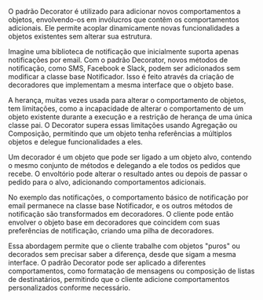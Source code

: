 
O padrão Decorator é utilizado para adicionar novos comportamentos a objetos, envolvendo-os em invólucros que contêm os comportamentos adicionais. Ele permite acoplar dinamicamente novas funcionalidades a objetos existentes sem alterar sua estrutura.

Imagine uma biblioteca de notificação que inicialmente suporta apenas notificações por email. Com o padrão Decorator, novos métodos de notificação, como SMS, Facebook e Slack, podem ser adicionados sem modificar a classe base Notificador. Isso é feito através da criação de decoradores que implementam a mesma interface que o objeto base.

A herança, muitas vezes usada para alterar o comportamento de objetos, tem limitações, como a incapacidade de alterar o comportamento de um objeto existente durante a execução e a restrição de herança de uma única classe pai. O Decorator supera essas limitações usando Agregação ou Composição, permitindo que um objeto tenha referências a múltiplos objetos e delegue funcionalidades a eles.

Um decorador é um objeto que pode ser ligado a um objeto alvo, contendo o mesmo conjunto de métodos e delegando a ele todos os pedidos que recebe. O envoltório pode alterar o resultado antes ou depois de passar o pedido para o alvo, adicionando comportamentos adicionais.

No exemplo das notificações, o comportamento básico de notificação por email permanece na classe base Notificador, e os outros métodos de notificação são transformados em decoradores. O cliente pode então envolver o objeto base em decoradores que coincidem com suas preferências de notificação, criando uma pilha de decoradores.

Essa abordagem permite que o cliente trabalhe com objetos "puros" ou decorados sem precisar saber a diferença, desde que sigam a mesma interface. O padrão Decorator pode ser aplicado a diferentes comportamentos, como formatação de mensagens ou composição de listas de destinatários, permitindo que o cliente adicione comportamentos personalizados conforme necessário.
